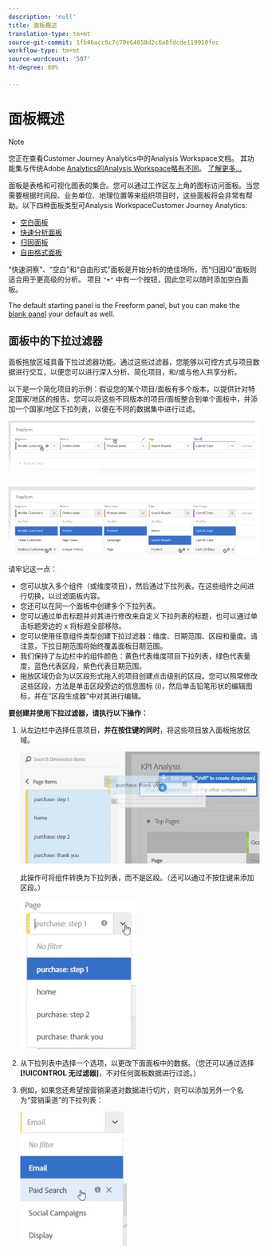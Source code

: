 ```yaml
---
description: 'null'
title: 面板概述
translation-type: tm+mt
source-git-commit: 1fb46acc9c7c70e64058d2c6a8fdcde119910fec
workflow-type: tm+mt
source-wordcount: '507'
ht-degree: 80%

---
```



# 面板概述

>[!NOTE]
>
>您正在查看Customer Journey Analytics中的Analysis Workspace文档。 其功能集与传统Adobe [Analytics的Analysis Workspace略有不同](https://docs.adobe.com/content/help/zh-Hans/analytics/analyze/analysis-workspace/home.html)。 [了解更多...](/help/getting-started/cja-aa.md)

面板是表格和可视化图表的集合。您可以通过工作区左上角的图标访问面板。当您需要根据时间段、业务单位、地理位置等来组织项目时，这些面板将会非常有帮助。以下四种面板类型可Analysis WorkspaceCustomer Journey Analytics:

* [空白面板](blank-panel.md)
* [快速分析面板](quickinsight.md)
* [归因面板](attribution.md)
* [自由格式面板](freeform-panel.md)

“快速洞察”、“空白”和“自由形式”面板是开始分析的绝佳场所，而“归因IQ”面板则适合用于更高级的分析。 项目 `"+"` 中有一个按钮，因此您可以随时添加空白面板。

The default starting panel is the Freeform panel, but you can make the [blank panel](/help/analysis-workspace/c-panels/blank-panel.md) your default as well.

## 面板中的下拉过滤器

面板拖放区域具备下拉过滤器功能。通过这些过滤器，您能够以可控方式与项目数据进行交互，以便您可以进行深入分析、简化项目，和/或与他人共享分析。

以下是一个简化项目的示例：假设您的某个项目/面板有多个版本，以提供针对特定国家/地区的报告。您可以将这些不同版本的项目/面板整合到单个面板中，并添加一个国家/地区下拉列表，以便在不同的数据集中进行过滤。

![](assets/dropdowns.png)

请牢记这一点：

* 您可以放入多个组件（或维度项目），然后通过下拉列表，在这些组件之间进行切换，以过滤面板内容。
* 您还可以在同一个面板中创建多个下拉列表。
* 您可以通过单击标题并对其进行修改来自定义下拉列表的标题，也可以通过单击标题旁边的 x 将标题全部移除。
* 您可以使用任意组件类型创建下拉过滤器：维度、日期范围、区段和量度。请注意，下拉日期范围将始终覆盖面板日期范围。
* 我们保持了左边栏中的组件颜色：黄色代表维度项目下拉列表，绿色代表量度，蓝色代表区段，紫色代表日期范围。
* 拖放区域仍会为以区段形式拖入的项目创建点击级别的区段。您可以照常修改这些区段，方法是单击区段旁边的信息图标 (i)，然后单击铅笔形状的编辑图标，并在“区段生成器”中对其进行编辑。

**要创建并使用下拉过滤器，请执行以下操作：**

1. 从左边栏中选择任意项目，**并在按住键的同时**，将这些项目放入面板拖放区域。

   ![](assets/create_dropdown.png)

   此操作可将组件转换为下拉列表，而不是区段。（还可以通过不按住键来添加区段。）

   ![](assets/dropdown.png)

1. 从下拉列表中选择一个选项，以更改下面面板中的数据。（您还可以通过选择&#x200B;**[!UICONTROL 无过滤器]**，不对任何面板数据进行过滤。）
1. 例如，如果您还希望按营销渠道对数据进行切片，则可以添加另外一个名为“营销渠道”的下拉列表：

   ![](assets/mc_dropdown.png)

